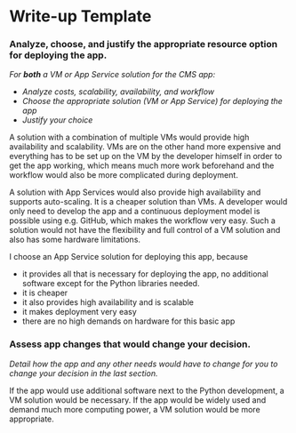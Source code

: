 # Write-up Template

### Analyze, choose, and justify the appropriate resource option for deploying the app.

*For **both** a VM or App Service solution for the CMS app:*
- *Analyze costs, scalability, availability, and workflow*
- *Choose the appropriate solution (VM or App Service) for deploying the app*
- *Justify your choice*

A solution with a combination of multiple VMs would provide high availability and scalability. 
VMs are on the other hand more expensive and everything has to be set up on the VM by the developer himself 
in order to get the app working, which means much more work beforehand and the workflow would also be
more complicated during deployment. 

A solution with App Services would also provide high availability and supports auto-scaling.
It is a cheaper solution than VMs. 
A developer would only need to develop the app and a continuous deployment model is possible using e.g. 
GitHub, which makes the workflow very easy.
Such a solution would not have the flexibility and full control of a VM solution and also has 
some hardware limitations.

I choose an App Service solution for deploying this app, because
* it provides all that is necessary for deploying the app, no additional software except for the Python libraries needed.
* it is cheaper
* it also provides high availability and is scalable
* it makes deployment very easy
* there are no high demands on hardware for this basic app

### Assess app changes that would change your decision.

*Detail how the app and any other needs would have to change for you to change your decision in the last section.* 

If the app would use additional software next to the Python development, a VM solution would be necessary.
If the app would be widely used and demand much more computing power, a VM solution would be more appropriate.
